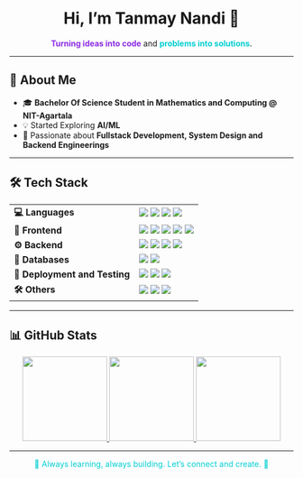 <!-- Profile README for Aryan Sharma -->

<h1 align="center">Hi, I’m Tanmay Nandi 👋</h1>

<p align="center">
  <b style="color:#8A2BE2">Turning ideas into code</b> and <b style="color:#00CED1">problems into solutions</b>.
</p>

---

## 🚀 About Me

- 🎓 **Bachelor Of Science Student in Mathematics and Computing @ NIT-Agartala**  
- 💡 Started Exploring **AI/ML**   
- 🎯 Passionate about **Fullstack Development, System Design and Backend Engineerings**  

---

## 🛠 Tech Stack

<table>
  <tr>
    <td><strong>💻 Languages</strong></td>
    <td>
      <img src="https://img.shields.io/badge/JavaScript-F7DF1E?style=for-the-badge&logo=javascript&logoColor=black" />
      <img src="https://img.shields.io/badge/C++-00599C?style=for-the-badge&logo=c%2B%2B&logoColor=white" />
      <img src="https://img.shields.io/badge/C-00599C?style=for-the-badge&logo=c&logoColor=white" />
      <img src="https://img.shields.io/badge/Python-3776AB?style=for-the-badge&logo=python&logoColor=white" />
    </td>
  </tr>
  <tr>
    <td><strong>🎨 Frontend</strong></td>
    <td>
      <img src="https://img.shields.io/badge/HTML5-E34F26?style=for-the-badge&logo=html5&logoColor=white" />
      <img src="https://img.shields.io/badge/CSS3-1572B6?style=for-the-badge&logo=css3&logoColor=white" />
      <img src="https://img.shields.io/badge/React-61DAFB?style=for-the-badge&logo=react&logoColor=black" />
      <img src="https://img.shields.io/badge/TailwindCSS-38B2AC?style=for-the-badge&logo=tailwind-css&logoColor=white" />
      <img src="https://img.shields.io/badge/ShadCN-000000?style=for-the-badge&logoColor=white" />
    </td>
  </tr>
  <tr>
    <td><strong>⚙️ Backend</strong></td>
    <td>
      <img src="https://img.shields.io/badge/Node.js-339933?style=for-the-badge&logo=node.js&logoColor=white" />
      <img src="https://img.shields.io/badge/Express.js-000000?style=for-the-badge&logo=express&logoColor=white" />
      <img src="https://img.shields.io/badge/Redis-DC382D?style=for-the-badge&logo=redis&logoColor=white" />
      <img src="https://img.shields.io/badge/BullMQ-E02525?style=for-the-badge&logoColor=white" />
    </td>
  </tr>

  <tr>
    <td><strong>💾 Databases</strong></td>
    <td>
      <img src="https://img.shields.io/badge/MongoDB-47A248?style=for-the-badge&logo=mongodb&logoColor=white" />
      <img src="https://img.shields.io/badge/MySQL-4479A1?style=for-the-badge&logo=mysql&logoColor=white" />
    </td>
  </tr>
  <tr>
    <td><strong>🧪 Deployment and Testing </strong></td>
    <td>
      <img src="https://img.shields.io/badge/Microsoft%20Azure-0089D6?style=for-the-badge&logo=microsoft-azure&logoColor=white" />
      <img src="https://img.shields.io/badge/Render-46E3B7?style=for-the-badge&logo=render&logoColor=white" />
      <img src="https://img.shields.io/badge/Postman-FF6C37?style=for-the-badge&logo=postman&logoColor=white" />
    </td>
  </tr>
<!--   <tr>
    <td><strong>🧠 AI / ML</strong></td>
    <td>
      <img src="https://img.shields.io/badge/Numpy-013243?style=for-the-badge&logo=numpy&logoColor=white" />
      <img src="https://img.shields.io/badge/Pandas-150458?style=for-the-badge&logo=pandas&logoColor=white" />
      <img src="https://img.shields.io/badge/Scikit--Learn-F7931E?style=for-the-badge&logo=scikit-learn&logoColor=white" />
      <img src="https://img.shields.io/badge/Matplotlib-11557C?style=for-the-badge&logo=matplotlib&logoColor=white" />
    </td>
  </tr> -->
  <tr>
  <td><strong>🛠 Others</strong></td>
  <td>
    <img src="https://img.shields.io/badge/Git-F05032?style=for-the-badge&logo=git&logoColor=white" />
    <img src="https://img.shields.io/badge/GitHub-181717?style=for-the-badge&logo=github&logoColor=white" />
    <img src="https://img.shields.io/badge/VS%20Code-0078d7?style=for-the-badge&logo=visual-studio-code&logoColor=white" />
  </td>
</tr>

</table>

---

## 📊 GitHub Stats

<p align="center">
  <a href="https://github.com/tanmay1nandi" target="_blank">
    <img src="https://github-readme-stats.vercel.app/api?username=tanmay1nandi&show_icons=true&theme=dark&hide_border=true&count_private=true&bg_color=000000,353841,272A36&title_color=00CED1&icon_color=8A2BE2" height="150"/>
  </a>
  <a href="https://github.com/tanmay1nandi" target="_blank">
    <img src="https://github-readme-stats.vercel.app/api/top-langs/?username=tanmay1nandi&layout=compact&theme=dark&hide_border=true&langs_count=6" height="150"/>
  </a>
  <a href="https://github.com/tanmay1nandi" target="_blank">
    <img src="https://github-readme-streak-stats.herokuapp.com/?user=tanmay1nandi&theme=dark&hide_border=true&background=000000&stroke=8A2BE2&ring=00CED1" height="150"/>
  </a>
</p>

---

<p align="center" style="color:#00CED1">
  🚀 Always learning, always building. Let’s connect and create. 🚀
</p>
